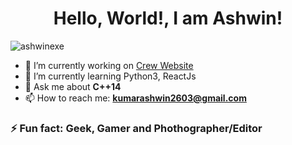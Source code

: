 <h1 align="center"> Hello, World!, I am Ashwin! </h1>


<p align="left"><img src = "https://komarev.com/ghpvc/?username=ashwinexe" alt="ashwinexe"></p>

- 🔭 I’m currently working on [Crew Website](https://devonyes-beta.herokuapp.com)
- 🌱 I’m currently learning Python3, ReactJs
- 💬 Ask me about **C++14**
- 📫 How to reach me: **kumarashwin2603@gmail.com**

### ⚡ Fun fact: **Geek, Gamer and Phothographer/Editor**

